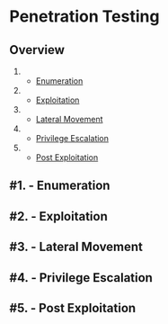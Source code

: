 # Penetration Testing

Overview
---------
1. - [Enumeration](#1---enumeration)
2. - [Exploitation](#2---exploitation)
3. - [Lateral Movement](#3---lateral-movement)
4. - [Privilege Escalation](#4---privilege-escalation)
5. - [Post Exploitation](#5---post-exploitation)

     
#1. - Enumeration
-----------------------------------------

#2. - Exploitation
-----------------------------------------

#3. - Lateral Movement
-----------------------------------------

#4. - Privilege Escalation
-----------------------------------------

#5. - Post Exploitation
-----------------------------------------
